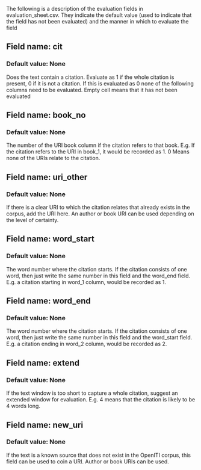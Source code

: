 The following is a description of the evaluation fields in evaluation_sheet.csv. They indicate the default value (used to indicate that the field has not been evaluated) and 
                   the manner in which to evaluate the field
## Field name: cit
### Default value: None
Does the text contain a citation. Evaluate as 1 if the whole citation is present, 0 if it is not a citation. If this is evaluated as 0 none of the following columns need to be evaluated. Empty cell means that it has not been evaluated
## Field name: book_no
### Default value: None
The number of the URI book column if the citation refers to that book. E.g. If the citation refers to the URI in book_1, it would be recorded as 1. 0 Means none of the URIs relate to the citation.
## Field name: uri_other
### Default value: None
If there is a clear URI to which the citation relates that already exists in the corpus, add the URI here. An author or book URI can be used depending on the level of certainty.
## Field name: word_start
### Default value: None
The word number where the citation starts. If the citation consists of one word, then just write the same number in this field and the word_end field. E.g. a citation starting in word_1 column, would be recorded as 1.
## Field name: word_end
### Default value: None
The word number where the citation starts. If the citation consists of one word, then just write the same number in this field and the word_start field. E.g. a citation ending in word_2 column, would be recorded as 2.
## Field name: extend
### Default value: None
If the text window is too short to capture a whole citation, suggest an extended window for evaluation. E.g. 4 means that the citation is likely to be 4 words long.
## Field name: new_uri
### Default value: None
If the text is a known source that does not exist in the OpenITI corpus, this field can be used to coin a URI. Author or book URIs can be used.